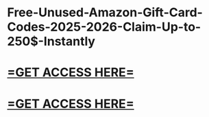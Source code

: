# Free-Unused-Amazon-Gift-Card-Codes-2025-2026-Claim-Up-to-250$-Instantly

# **[=GET ACCESS HERE=](https://tinyurl.com/53rzc6k4)**

# **[=GET ACCESS HERE=](https://tinyurl.com/53rzc6k4)**
